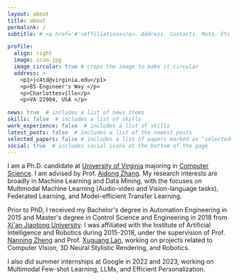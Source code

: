```yaml
---
layout: about
title: about
permalink: /
subtitle: # <a href='#'>Affiliations</a>. Address. Contacts. Moto. Etc.

profile:
  align: right
  image: icon.jpg
  image_circular: true # crops the image to make it circular
  address: >
    <p1>jc4td@virginia.edu</p1>
    <p>85 Engineer's Way </p>
    <p>Charlottesville</p>
    <p>VA 22904, USA </p>

news: true  # includes a list of news items
skills: false  # includes a list of skills
work_experience: false  # includes a list of skills
latest_posts: false  # includes a list of the newest posts
selected_papers: false # includes a list of papers marked as "selected={true}"
social: true  # includes social icons at the bottom of the page
---
```


I am a Ph.D. candidate at [University of Virginia](https://www.virginia.edu) majoring in [Computer Science](https://engineering.virginia.edu/departments/computer-science). 
I am advised by Prof. [Aidong Zhang](https://scholar.google.com/citations?user=O8XxkE4AAAAJ&hl=en).
My research interests are broadly in Machine Learning and Data Mining, with the focuses on Multimodal Machine Learning (Audio-video and Vision-language tasks), Federated Learning, and Model-efficient Transfer Learning.
 
Prior to PhD, I received my Bachelor's degree in Automation Engineering in 2015 and Master's degree in Control Science and Engineering in 2018 from [Xi'an Jiaotong University](http://en.hit.edu.cn/). I was affiliated with the Institute of Artificial Intelligence and Robotics during 2015-2018, under the supervision of Prof. [Nanning Zheng](https://research.com/u/nanning-zheng) and Prof. [Xuguang Lan](https://www.semanticscholar.org/author/Xuguang-Lan/2498428), working on projects related to Computer Vision, 3D Neural Stylistic Rendering, and Robotics.

I also did summer internships at Google in 2022 and 2023, working on Multimodal Few-shot Learning, LLMs, and Efficient Personalization. 

<!-- I love Visual Art and Astronomy. I enjoy drawing in my free time! -->